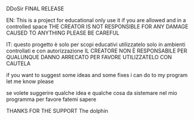 DDoSir FINAL RELEASE

EN: This is a project for educational only use it if you are allowed and in a controlled space 
THE CREATOR IS NOT RESPONSIBLE FOR ANY DAMAGE CAUSED TO ANYTHING PLEASE BE CAREFUL


IT: questo progetto è solo per scopi educativi utilizzatelo solo in ambienti controllati e con autorizzazione 
IL CREATORE NON È RESPONSABILE PER QUALUNQUE DANNO ARRECATO PER FAVORE UTILIZZATELO CON CAUTELA

if you want to suggest some ideas and some fixes i can do to my program let me know please

se volete suggerire qualche idea e qualche cosa da sistemare nel mio programma per favore fatemi sapere 

THANKS FOR THE SUPPORT 
The dolphin

